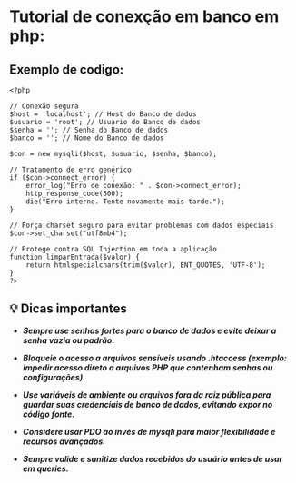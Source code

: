 # Tutorial de conexção em banco em php:

## Exemplo de codigo:

```
<?php

// Conexão segura
$host = 'localhost'; // Host do Banco de dados
$usuario = 'root'; // Usuario do Banco de dados
$senha = ''; // Senha do Banco de dados
$banco = ''; // Nome do Banco de dados

$con = new mysqli($host, $usuario, $senha, $banco);

// Tratamento de erro genérico
if ($con->connect_error) {
    error_log("Erro de conexão: " . $con->connect_error);
    http_response_code(500);
    die("Erro interno. Tente novamente mais tarde.");
}

// Força charset seguro para evitar problemas com dados especiais
$con->set_charset("utf8mb4");

// Protege contra SQL Injection em toda a aplicação
function limparEntrada($valor) {
    return htmlspecialchars(trim($valor), ENT_QUOTES, 'UTF-8');
}
?>
```

## 💡 Dicas importantes

- ***Sempre use senhas fortes para o banco de dados e evite deixar a senha vazia ou padrão.***

- ***Bloqueie o acesso a arquivos sensíveis usando .htaccess (exemplo: impedir acesso direto a arquivos PHP que contenham senhas ou configurações).***

- ***Use variáveis de ambiente ou arquivos fora da raiz pública para guardar suas credenciais de banco de dados, evitando expor no código fonte.***

- ***Considere usar PDO ao invés de mysqli para maior flexibilidade e recursos avançados.***

- ***Sempre valide e sanitize dados recebidos do usuário antes de usar em queries.***
